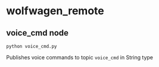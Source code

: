 # wolfwagen_remote

## voice_cmd node

```
python voice_cmd.py
```

Publishes voice commands to topic `voice_cmd` in String type
